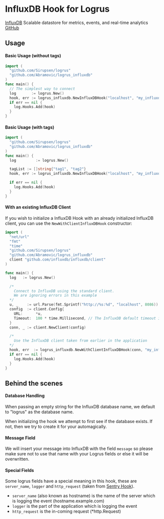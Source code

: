 # InfluxDB Hook for Logrus

[InfluxDB](https://influxdb.com) Scalable datastore for metrics, events, and real-time analytics
[GitHub](https://github.com/influxdata/influxdb)

## Usage

#### Basic Usage (without tags)

```go
import (
  "github.com/Sirupsen/logrus"
  "github.com/Abramovic/logrus_influxdb"
)
func main() {
  // The simplest way to connect
  log       := logrus.New()
  hook, err := logrus_influxdb.NewInfluxDBHook("localhost", "my_influxdb_database", nil)
  if err == nil {
    log.Hooks.Add(hook)
  }
}
```

#### Basic Usage (with tags)

```go
import (
  "github.com/Sirupsen/logrus"
  "github.com/Abramovic/logrus_influxdb"
)
func main() {
  log         := logrus.New()

  tagList := []string{"tag1", "tag2"}
  hook, err := logrus_influxdb.NewInfluxDBHook("localhost", "my_influxdb_database", tagList)

  if err == nil {
    log.Hooks.Add(hook)
  }  
}

```

#### With an existing InfluxDB Client

If you wish to initialize a InfluxDB Hook with an already initialized InfluxDB client, you can use the `NewWithClientInfluxDBHook` constructor:

```go
import (
  "net/url"
  "fmt"
  "time"
  "github.com/Sirupsen/logrus"
  "github.com/Abramovic/logrus_influxdb"
  client "github.com/influxdb/influxdb/client"
)

func main() {
  log   := logrus.New()

  /*
    Connect to InfluxDB using the standard client.
    We are ignoring errors in this example
  */
  u, _    := url.Parse(fmt.Sprintf("http://%s:%d", "localhost", 8086)) // default localhost and 8086 port for InfluxDB
  config  := client.Config{
    URL:      *u,
    Timeout:  100 * time.Millisecond, // The InfluxDB default timeout is 0. In this example we're using 100ms.
  }
  conn, _ := client.NewClient(config)

  /*
    Use the InfluxDB client taken from earlier in the application
  */
  hook, err  := logrus_influxdb.NewWithClientInfluxDBHook(conn, "my_influxdb_database", nil)  // no default tags in this example
  if err == nil {
    log.Hooks.Add(hook)
  }
}
```

## Behind the scenes

#### Database Handling

When passing an empty string for the InfluxDB database name, we default to "logrus" as the database name.

When initializing the hook we attempt to first see if the database exists. If not, then we try to create it for your automagically.

#### Message Field

We will insert your message into InfluxDB with the field `message` so please make sure not to use that name with your Logrus fields or else it will be overwritten.

#### Special Fields

Some logrus fields have a special meaning in this hook, these are `server_name`, `logger` and `http_request`  (taken from [Sentry Hook](https://github.com/evalphobia/logrus_sentry)).

- `server_name` (also known as hostname) is the name of the server which is logging the event (hostname.example.com)
- `logger` is the part of the application which is logging the event
- `http_request` is the in-coming request (*http.Request)
